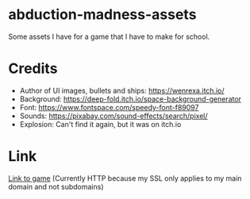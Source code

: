 # abduction-madness-assets

Some assets I have for a game that I have to make for school.

# Credits

- Author of UI images, bullets and ships: https://wenrexa.itch.io/
- Background: https://deep-fold.itch.io/space-background-generator
- Font: https://www.fontspace.com/speedy-font-f89097
- Sounds: https://pixabay.com/sound-effects/search/pixel/
- Explosion: Can't find it again, but it was on itch.io

# Link

[Link to game](http://game.berkieb.com/) (Currently HTTP because my SSL only applies to my main domain and not subdomains)
